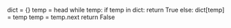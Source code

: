 dict = {}
temp = head
while temp:
if temp in dict:
return True
else:
dict[temp] = temp
temp = temp.next
return False